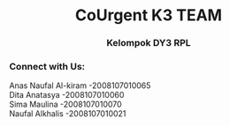 <h1 align="center">CoUrgent K3 TEAM</h1>
<h3 align="center">Kelompok DY3 RPL</h3>
<h3 align="left">Connect with Us:</h3>
Anas Naufal Al-kiram -2008107010065<br>
Dita Anatasya -2008107010060<br>
Sima Maulina -2008107010070<br>
Naufal Alkhalis -2008107010021<br>
<p align="left">
</p>
